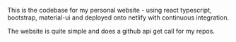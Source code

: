 This is the codebase for my personal website - using react typescript, bootstrap, material-ui and deployed onto netlify with continuous integration.

The website is quite simple and does a github api get call for my repos.
